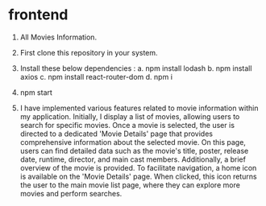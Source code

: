 # frontend
1. All Movies Information.
   
2. First clone this repository in your system.
   
3. Install these below dependencies :
        a. npm install lodash
        b. npm install axios
        c. npm install react-router-dom
        d. npm i
   
4. npm start
 
5. I have implemented various features related to movie information within my application. Initially, I display a list of movies, allowing users to search for specific movies. Once a movie is selected, the user is directed to a dedicated 'Movie Details' page that provides comprehensive information about the selected movie. On this page, users can find detailed data such as the movie's title, poster, release date, runtime, director, and main cast members. Additionally, a brief overview of the movie is provided. To facilitate navigation, a home icon is available on the 'Movie Details' page. When clicked, this icon returns the user to the main movie list page, where they can explore more movies and perform searches.


